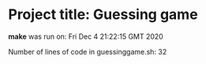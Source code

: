 # Project title: Guessing game
**make** was run on:
Fri Dec  4 21:22:15 GMT 2020

Number of lines of code in guessinggame.sh:
32
